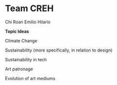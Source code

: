 Team CREH
==========

Chi
Roan
Emilio
Hilario


**Topic Ideas**

Climate Change

Sustainability (more specifically, in relation to design)

Sustainability in tech

Art patronage

Evolution of art mediums
